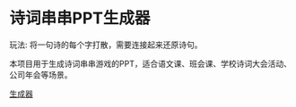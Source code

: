 # 诗词串串PPT生成器

玩法: 将一句诗的每个字打散，需要连接起来还原诗句。

本项目用于生成诗词串串游戏的PPT，适合语文课、班会课、学校诗词大会活动、公司年会等场景。

[生成器](https://oonne.github.io/poetry-strands-ppt/)
